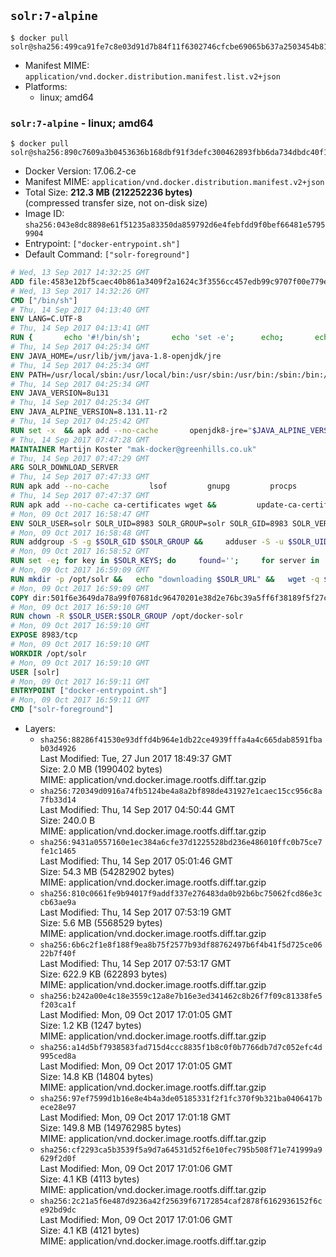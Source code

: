 ## `solr:7-alpine`

```console
$ docker pull solr@sha256:499ca91fe7c8e03d91d7b84f11f6302746cfcbe69065b637a2503454b811a845
```

-	Manifest MIME: `application/vnd.docker.distribution.manifest.list.v2+json`
-	Platforms:
	-	linux; amd64

### `solr:7-alpine` - linux; amd64

```console
$ docker pull solr@sha256:890c7609a3b0453636b168dbf91f3defc300462893fbb6da734dbdc40f1e5875
```

-	Docker Version: 17.06.2-ce
-	Manifest MIME: `application/vnd.docker.distribution.manifest.v2+json`
-	Total Size: **212.3 MB (212252236 bytes)**  
	(compressed transfer size, not on-disk size)
-	Image ID: `sha256:043e8dc8898e61f51235a83350da859792d6e4febfdd9f0bef66481e57959904`
-	Entrypoint: `["docker-entrypoint.sh"]`
-	Default Command: `["solr-foreground"]`

```dockerfile
# Wed, 13 Sep 2017 14:32:25 GMT
ADD file:4583e12bf5caec40b861a3409f2a1624c3f3556cc457edb99c9707f00e779e45 in / 
# Wed, 13 Sep 2017 14:32:26 GMT
CMD ["/bin/sh"]
# Thu, 14 Sep 2017 04:13:40 GMT
ENV LANG=C.UTF-8
# Thu, 14 Sep 2017 04:13:41 GMT
RUN { 		echo '#!/bin/sh'; 		echo 'set -e'; 		echo; 		echo 'dirname "$(dirname "$(readlink -f "$(which javac || which java)")")"'; 	} > /usr/local/bin/docker-java-home 	&& chmod +x /usr/local/bin/docker-java-home
# Thu, 14 Sep 2017 04:25:34 GMT
ENV JAVA_HOME=/usr/lib/jvm/java-1.8-openjdk/jre
# Thu, 14 Sep 2017 04:25:34 GMT
ENV PATH=/usr/local/sbin:/usr/local/bin:/usr/sbin:/usr/bin:/sbin:/bin:/usr/lib/jvm/java-1.8-openjdk/jre/bin:/usr/lib/jvm/java-1.8-openjdk/bin
# Thu, 14 Sep 2017 04:25:34 GMT
ENV JAVA_VERSION=8u131
# Thu, 14 Sep 2017 04:25:34 GMT
ENV JAVA_ALPINE_VERSION=8.131.11-r2
# Thu, 14 Sep 2017 04:25:42 GMT
RUN set -x 	&& apk add --no-cache 		openjdk8-jre="$JAVA_ALPINE_VERSION" 	&& [ "$JAVA_HOME" = "$(docker-java-home)" ]
# Thu, 14 Sep 2017 07:47:28 GMT
MAINTAINER Martijn Koster "mak-docker@greenhills.co.uk"
# Thu, 14 Sep 2017 07:47:29 GMT
ARG SOLR_DOWNLOAD_SERVER
# Thu, 14 Sep 2017 07:47:33 GMT
RUN apk add --no-cache         lsof         gnupg         procps         tar         bash
# Thu, 14 Sep 2017 07:47:37 GMT
RUN apk add --no-cache ca-certificates wget &&         update-ca-certificates
# Mon, 09 Oct 2017 16:58:47 GMT
ENV SOLR_USER=solr SOLR_UID=8983 SOLR_GROUP=solr SOLR_GID=8983 SOLR_VERSION=7.0.1 SOLR_URL=https://archive.apache.org/dist/lucene/solr/7.0.1/solr-7.0.1.tgz SOLR_SHA256=128239cadfd8cb95ce510ce68881cfbb5f16dc559051477f780e1bc490bb7000 SOLR_KEYS=5F55943E13D49059D3F342777186B06E1ED139E7 PATH=/opt/solr/bin:/opt/docker-solr/scripts:/usr/local/sbin:/usr/local/bin:/usr/sbin:/usr/bin:/sbin:/bin:/usr/lib/jvm/java-1.8-openjdk/jre/bin:/usr/lib/jvm/java-1.8-openjdk/bin
# Mon, 09 Oct 2017 16:58:48 GMT
RUN addgroup -S -g $SOLR_GID $SOLR_GROUP &&     adduser -S -u $SOLR_UID -G $SOLR_GROUP $SOLR_USER
# Mon, 09 Oct 2017 16:58:52 GMT
RUN set -e; for key in $SOLR_KEYS; do     found='';     for server in       ha.pool.sks-keyservers.net       hkp://keyserver.ubuntu.com:80       hkp://p80.pool.sks-keyservers.net:80       pgp.mit.edu     ; do       echo "  trying $server for $key";       gpg --keyserver "$server" --keyserver-options timeout=10 --recv-keys "$key" && found=yes && break;     done;     test -z "$found" && echo >&2 "error: failed to fetch $key from several disparate servers -- network issues?" && exit 1;   done;   exit 0
# Mon, 09 Oct 2017 16:59:09 GMT
RUN mkdir -p /opt/solr &&   echo "downloading $SOLR_URL" &&   wget -q $SOLR_URL -O /opt/solr.tgz &&   echo "downloading $SOLR_URL.asc" &&   wget -q $SOLR_URL.asc -O /opt/solr.tgz.asc &&   echo "$SOLR_SHA256 */opt/solr.tgz" | sha256sum -c - &&   (>&2 ls -l /opt/solr.tgz /opt/solr.tgz.asc) &&   gpg --batch --verify /opt/solr.tgz.asc /opt/solr.tgz &&   tar -C /opt/solr --extract --file /opt/solr.tgz --strip-components=1 &&   rm /opt/solr.tgz* &&   rm -Rf /opt/solr/docs/ &&   mkdir -p /opt/solr/server/solr/lib /opt/solr/server/solr/mycores /opt/solr/server/logs /docker-entrypoint-initdb.d /opt/docker-solr &&   sed -i -e 's/"\$(whoami)" == "root"/$(id -u) == 0/' /opt/solr/bin/solr &&   sed -i -e 's/lsof -PniTCP:/lsof -t -PniTCP:/' /opt/solr/bin/solr &&   sed -i -e 's/#SOLR_PORT=8983/SOLR_PORT=8983/' /opt/solr/bin/solr.in.sh &&   sed -i -e '/-Dsolr.clustering.enabled=true/ a SOLR_OPTS="$SOLR_OPTS -Dsun.net.inetaddr.ttl=60 -Dsun.net.inetaddr.negative.ttl=60"' /opt/solr/bin/solr.in.sh &&   chown -R $SOLR_USER:$SOLR_GROUP /opt/solr
# Mon, 09 Oct 2017 16:59:09 GMT
COPY dir:501f6e3649da78a99f07681dc96470201e38d2e76bc39a5ff6f38189f5f27c94 in /opt/docker-solr/scripts 
# Mon, 09 Oct 2017 16:59:10 GMT
RUN chown -R $SOLR_USER:$SOLR_GROUP /opt/docker-solr
# Mon, 09 Oct 2017 16:59:10 GMT
EXPOSE 8983/tcp
# Mon, 09 Oct 2017 16:59:10 GMT
WORKDIR /opt/solr
# Mon, 09 Oct 2017 16:59:10 GMT
USER [solr]
# Mon, 09 Oct 2017 16:59:11 GMT
ENTRYPOINT ["docker-entrypoint.sh"]
# Mon, 09 Oct 2017 16:59:11 GMT
CMD ["solr-foreground"]
```

-	Layers:
	-	`sha256:88286f41530e93dffd4b964e1db22ce4939fffa4a4c665dab8591fbab03d4926`  
		Last Modified: Tue, 27 Jun 2017 18:49:37 GMT  
		Size: 2.0 MB (1990402 bytes)  
		MIME: application/vnd.docker.image.rootfs.diff.tar.gzip
	-	`sha256:720349d0916a74fb5124be4a8a2bf898de431927e1caec15cc956c8a7fb33d14`  
		Last Modified: Thu, 14 Sep 2017 04:50:44 GMT  
		Size: 240.0 B  
		MIME: application/vnd.docker.image.rootfs.diff.tar.gzip
	-	`sha256:9431a0557160e1ec384a6cfe37d1225528bd236e486010ffc0b75ce7fe1c1465`  
		Last Modified: Thu, 14 Sep 2017 05:01:46 GMT  
		Size: 54.3 MB (54282902 bytes)  
		MIME: application/vnd.docker.image.rootfs.diff.tar.gzip
	-	`sha256:810c0661fe9b94017f9addf337e276483da0b92b6bc75062fcd86e3ccb63ae9a`  
		Last Modified: Thu, 14 Sep 2017 07:53:19 GMT  
		Size: 5.6 MB (5568529 bytes)  
		MIME: application/vnd.docker.image.rootfs.diff.tar.gzip
	-	`sha256:6b6c2f1e8f188f9ea8b75f2577b93df88762497b6f4b41f5d725ce0622b7f40f`  
		Last Modified: Thu, 14 Sep 2017 07:53:17 GMT  
		Size: 622.9 KB (622893 bytes)  
		MIME: application/vnd.docker.image.rootfs.diff.tar.gzip
	-	`sha256:b242a00e4c18e3559c12a8e7b16e3ed341462c8b26f7f09c81338fe5f203ca1f`  
		Last Modified: Mon, 09 Oct 2017 17:01:05 GMT  
		Size: 1.2 KB (1247 bytes)  
		MIME: application/vnd.docker.image.rootfs.diff.tar.gzip
	-	`sha256:a14d5bf7938583fad715d4ccc8835f1b8c0f0b7766db7d7c052efc4d995ced8a`  
		Last Modified: Mon, 09 Oct 2017 17:01:05 GMT  
		Size: 14.8 KB (14804 bytes)  
		MIME: application/vnd.docker.image.rootfs.diff.tar.gzip
	-	`sha256:97ef7599d1b16e8e4b4a3de05185331f2f1fc370f9b321ba0406417bece28e97`  
		Last Modified: Mon, 09 Oct 2017 17:01:18 GMT  
		Size: 149.8 MB (149762985 bytes)  
		MIME: application/vnd.docker.image.rootfs.diff.tar.gzip
	-	`sha256:cf2293ca5b3539f5a9d7a64531d52f6e10fec795b508f71e741999a9629f2d0f`  
		Last Modified: Mon, 09 Oct 2017 17:01:06 GMT  
		Size: 4.1 KB (4113 bytes)  
		MIME: application/vnd.docker.image.rootfs.diff.tar.gzip
	-	`sha256:2c21a5f6e487d9236a42f25639f67172854caf2878f6162936152f6ce92bd9dc`  
		Last Modified: Mon, 09 Oct 2017 17:01:06 GMT  
		Size: 4.1 KB (4121 bytes)  
		MIME: application/vnd.docker.image.rootfs.diff.tar.gzip
